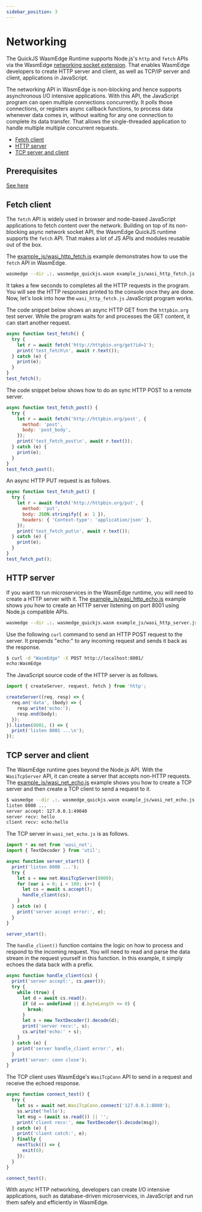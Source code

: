 ```yaml
---
sidebar_position: 3
---
```


# Networking

The QuickJS WasmEdge Runtime supports Node.js's `http` and `fetch` APIs via the WasmEdge [networking socket extension](https://github.com/second-state/wasmedge_wasi_socket). That enables WasmEdge developers to create HTTP server and client, as well as TCP/IP server and client, applications in JavaScript.

The networking API in WasmEdge is non-blocking and hence supports asynchronous I/O intensive applications. With this API, the JavaScript program can open multiple connections concurrently. It polls those connections, or registers async callback functions, to process data whenever data comes in, without waiting for any one connection to complete its data transfer. That allows the single-threaded application to handle multiple multiple concurrent requests.

- [Fetch client](#fetch-client)
- [HTTP server](#http-server)
- [TCP server and client](#tcp-server-and-client)

## Prerequisites

[See here](./hello_world#prerequisites)

## Fetch client

The `fetch` API is widely used in browser and node-based JavaScript applications to fetch content over the network. Building on top of its non-blocking async network socket API, the WasmEdge QuickJS runtime supports the `fetch` API. That makes a lot of JS APIs and modules reusable out of the box.

The [example_js/wasi_http_fetch.js](https://github.com/second-state/wasmedge-quickjs/blob/main/example_js/wasi_http_fetch.js) example demonstrates how to use the `fetch` API in WasmEdge.

```bash
wasmedge --dir .:. wasmedge_quickjs.wasm example_js/wasi_http_fetch.js
```

It takes a few seconds to completes all the HTTP requests in the program. You will see the HTTP responses printed to the console once they are done. Now, let's look into how the `wasi_http_fetch.js` JavaScript program works.

The code snippet below shows an async HTTP GET from the `httpbin.org` test server. While the program waits for and processes the GET content, it can start another request.

```javascript
async function test_fetch() {
  try {
    let r = await fetch('http://httpbin.org/get?id=1');
    print('test_fetch\n', await r.text());
  } catch (e) {
    print(e);
  }
}
test_fetch();
```

The code snippet below shows how to do an sync HTTP POST to a remote server.

```javascript
async function test_fetch_post() {
  try {
    let r = await fetch('http://httpbin.org/post', {
      method: 'post',
      body: 'post_body',
    });
    print('test_fetch_post\n', await r.text());
  } catch (e) {
    print(e);
  }
}
test_fetch_post();
```

An async HTTP PUT request is as follows.

```javascript
async function test_fetch_put() {
  try {
    let r = await fetch('http://httpbin.org/put', {
      method: 'put',
      body: JSON.stringify({ a: 1 }),
      headers: { 'Context-type': 'application/json' },
    });
    print('test_fetch_put\n', await r.text());
  } catch (e) {
    print(e);
  }
}
test_fetch_put();
```

## HTTP server

If you want to run microservices in the WasmEdge runtime, you will need to create a HTTP server with it. The [example_js/wasi_http_echo.js](https://github.com/second-state/wasmedge-quickjs/blob/main/example_js/wasi_http_server.js) example shows you how to create an HTTP server listening on port 8001 using Node.js compatible APIs.

```bash
wasmedge --dir .:. wasmedge_quickjs.wasm example_js/wasi_http_server.js
```

Use the following `curl` command to send an HTTP POST request to the server. It prepends "echo:" to any incoming request and sends it back as the response.

```bash
$ curl -d "WasmEdge" -X POST http://localhost:8001/
echo:WasmEdge
```

The JavaScript source code of the HTTP server is as follows.

```javascript
import { createServer, request, fetch } from 'http';

createServer((req, resp) => {
  req.on('data', (body) => {
    resp.write('echo:');
    resp.end(body);
  });
}).listen(8001, () => {
  print('listen 8001 ...\n');
});
```

## TCP server and client

The WasmEdge runtime goes beyond the Node.js API. With the `WasiTcpServer` API, it can create a server that accepts non-HTTP requests. The [example_js/wasi_net_echo.js](https://github.com/second-state/wasmedge-quickjs/blob/main/example_js/wasi_net_echo.js) example shows you how to create a TCP server and then create a TCP client to send a request to it.

```bash
$ wasmedge --dir .:. wasmedge_quickjs.wasm example_js/wasi_net_echo.js
listen 8000 ...
server accept: 127.0.0.1:49040
server recv: hello
client recv: echo:hello
```

The TCP server in `wasi_net_echo.js` is as follows.

```javascript
import * as net from 'wasi_net';
import { TextDecoder } from 'util';

async function server_start() {
  print('listen 8000 ...');
  try {
    let s = new net.WasiTcpServer(8000);
    for (var i = 0; i < 100; i++) {
      let cs = await s.accept();
      handle_client(cs);
    }
  } catch (e) {
    print('server accept error:', e);
  }
}

server_start();
```

The `handle_client()` function contains the logic on how to process and respond to the incoming request. You will need to read and parse the data stream in the request yourself in this function. In this example, it simply echoes the data back with a prefix.

```javascript
async function handle_client(cs) {
  print('server accept:', cs.peer());
  try {
    while (true) {
      let d = await cs.read();
      if (d == undefined || d.byteLength <= 0) {
        break;
      }
      let s = new TextDecoder().decode(d);
      print('server recv:', s);
      cs.write('echo:' + s);
    }
  } catch (e) {
    print('server handle_client error:', e);
  }
  print('server: conn close');
}
```

The TCP client uses WasmEdge's `WasiTcpConn` API to send in a request and receive the echoed response.

```javascript
async function connect_test() {
  try {
    let ss = await net.WasiTcpConn.connect('127.0.0.1:8000');
    ss.write('hello');
    let msg = (await ss.read()) || '';
    print('client recv:', new TextDecoder().decode(msg));
  } catch (e) {
    print('client catch:', e);
  } finally {
    nextTick(() => {
      exit(0);
    });
  }
}

connect_test();
```

With async HTTP networking, developers can create I/O intensive applications, such as database-driven microservices, in JavaScript and run them safely and efficiently in WasmEdge.
